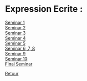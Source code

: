 # Expression Ecrite : <br />

[Seminar 1](https://mega.nz/file/tgsTFZyS#TTJZSO4Wyl0qz5Pi_VjOa0VcpLvADXq5Rg6N9mNFG5w) <br />
[Seminar 2](https://mega.nz/file/ppsQDQRK#O7Ybtap_VrSmhMtk8OpnFuQYDMOhgkW1XJph-T5297k) <br />
[Seminar 3](https://mega.nz/file/BhN2GAwQ#av9_QtEEaf_1v0lTT0oKQcqDj6Phg7VDNH8eyM_RFes) <br />
[Seminar 4](https://mega.nz/file/94MnWCIY#ZFCfx6Bl9rGIHPfz-plB_nIo7SWgCJH_ZmUroakFGGc) <br />
[Seminar 5](https://mega.nz/file/Mxd2iZ7Y#Osdg4X7zDoroK5RIK4HtkNltPLqWxnCCYeZNKVoc5T0) <br />
[Seminar 6, 7, 8](https://mega.nz/file/V1Nl2BoJ#gnLhviPHEQHvBanthhPbuNju4cs0DHd-id00e6RyvIY) <br />
[Seminar 9](https://mega.nz/file/p58GRBRQ#7gS8WzhkwKsdUxVJiBi-UvKGlYh8_w2uSwHiKCn8L8o) <br />
[Seminar 10](https://mega.nz/file/l1E03BJa#u2d5tYixwZmDWrFJcysUBUA6Ag-hLZv4GxLaUGJ-MOc) <br />
[Final Seminar](https://mega.nz/file/N1FBgYhQ#9SZAgkOMPnk8e428DHgef3daOz_38jqDC0XcCQfwJd0) <br />

[Retour](https://vaihess.github.io/anglaisices/)
